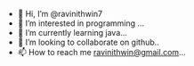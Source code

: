 - 👋 Hi, I’m @ravinithwin7
- 👀 I’m interested in programming ...
- 🌱 I’m currently learning java...
- 💞️ I’m looking to collaborate on github..
- 📫 How to reach me ravinithwin@gmail.com...

<!---
ravinithwin7/ravinithwin7 is a ✨ special ✨ repository because its `README.md` (this file) appears on your GitHub profile.
You can click the Preview link to take a look at your changes.
--->
